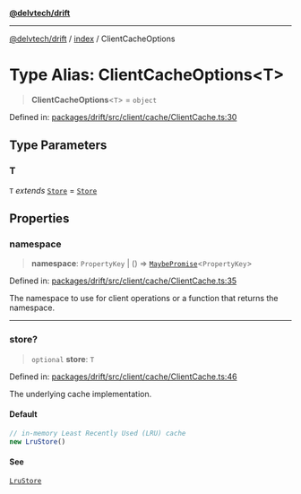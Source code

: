[**@delvtech/drift**](../../README.md)

***

[@delvtech/drift](../../README.md) / [index](../README.md) / ClientCacheOptions

# Type Alias: ClientCacheOptions\<T\>

> **ClientCacheOptions**\<`T`\> = `object`

Defined in: [packages/drift/src/client/cache/ClientCache.ts:30](https://github.com/delvtech/drift/blob/95370f81f9813e8d583ed884b0b07657be0d8f2c/packages/drift/src/client/cache/ClientCache.ts#L30)

## Type Parameters

### T

`T` *extends* [`Store`](../interfaces/Store.md) = [`Store`](../interfaces/Store.md)

## Properties

### namespace

> **namespace**: `PropertyKey` \| () => [`MaybePromise`](MaybePromise.md)\<`PropertyKey`\>

Defined in: [packages/drift/src/client/cache/ClientCache.ts:35](https://github.com/delvtech/drift/blob/95370f81f9813e8d583ed884b0b07657be0d8f2c/packages/drift/src/client/cache/ClientCache.ts#L35)

The namespace to use for client operations or a function that returns the
namespace.

***

### store?

> `optional` **store**: `T`

Defined in: [packages/drift/src/client/cache/ClientCache.ts:46](https://github.com/delvtech/drift/blob/95370f81f9813e8d583ed884b0b07657be0d8f2c/packages/drift/src/client/cache/ClientCache.ts#L46)

The underlying cache implementation.

#### Default

```ts
// in-memory Least Recently Used (LRU) cache
new LruStore()
```

#### See

[`LruStore`](../classes/LruStore.md)
